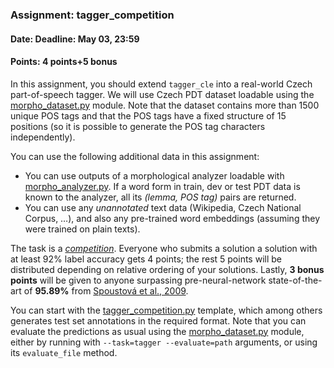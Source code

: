 ### Assignment: tagger_competition
#### Date: Deadline: May 03, 23:59
#### Points: 4 points+5 bonus

In this assignment, you should extend `tagger_cle`
into a real-world Czech part-of-speech tagger. We will use
Czech PDT dataset loadable using the [morpho_dataset.py](https://github.com/ufal/npfl114/tree/master/labs/08/morpho_dataset.py)
module. Note that the dataset contains more than 1500 unique POS tags and that
the POS tags have a fixed structure of 15 positions (so it is possible to
generate the POS tag characters independently).

You can use the following additional data in this assignment:
- You can use outputs of a morphological analyzer loadable with
  [morpho_analyzer.py](https://github.com/ufal/npfl114/tree/master/labs/08/morpho_analyzer.py).
  If a word form in train, dev or test PDT data is known to the analyzer,
  all its _(lemma, POS tag)_ pairs are returned.
- You can use any _unannotated_ text data (Wikipedia, Czech National Corpus, …),
  and also any pre-trained word embeddings (assuming they were trained on plain
  texts).

The task is a [_competition_](#competitions). Everyone who submits a solution
a solution with at least 92% label accuracy gets 4 points; the rest 5 points
will be distributed depending on relative ordering of your solutions. Lastly,
**3 bonus points** will be given to anyone surpassing pre-neural-network
state-of-the-art of **95.89%** from [Spoustová et al., 2009](http://www.aclweb.org/anthology/E09-1087).

You can start with the
[tagger_competition.py](https://github.com/ufal/npfl114/tree/master/labs/08/tagger_competition.py)
template, which among others generates test set annotations in the required format. Note that
you can evaluate the predictions as usual using the [morpho_dataset.py](https://github.com/ufal/npfl114/tree/master/labs/08/morpho_dataset.py)
module, either by running with `--task=tagger --evaluate=path` arguments, or using its
`evaluate_file` method.

